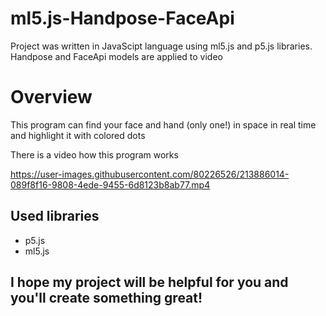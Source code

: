 # ml5.js-Handpose-FaceApi
Project was written in JavaScipt language using ml5.js and p5.js libraries. Handpose and FaceApi models are applied to video

# Overview
This program can find your face and hand (only one!) in space in real time and highlight it with colored dots

There is a video how this program works

https://user-images.githubusercontent.com/80226526/213886014-089f8f16-9808-4ede-9455-6d8123b8ab77.mp4

## Used libraries
* p5.js
* ml5.js

## I hope my project will be helpful for you and you'll create something great!
